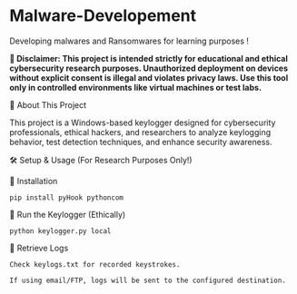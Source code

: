 # Malware-Developement
Developing malwares and Ransomwares for learning purposes !

**🚨 Disclaimer: This project is intended strictly for educational and ethical cybersecurity research purposes. Unauthorized deployment on devices without explicit consent is illegal and violates privacy laws. Use this tool only in controlled environments like virtual machines or test labs.**

 📌 About This Project

This project is a Windows-based keylogger designed for cybersecurity professionals, ethical hackers, and researchers to analyze keylogging behavior, test detection techniques, and enhance security awareness.

🛠️ Setup & Usage (For Research Purposes Only!)

🔹 Installation

`pip install pyHook pythoncom`

🔹 Run the Keylogger (Ethically)

`python keylogger.py local`

🔹 Retrieve Logs

    Check keylogs.txt for recorded keystrokes.

    If using email/FTP, logs will be sent to the configured destination.

